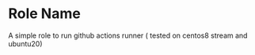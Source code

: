 Role Name
=========

A simple role to run github actions runner ( tested on centos8 stream and ubuntu20)

